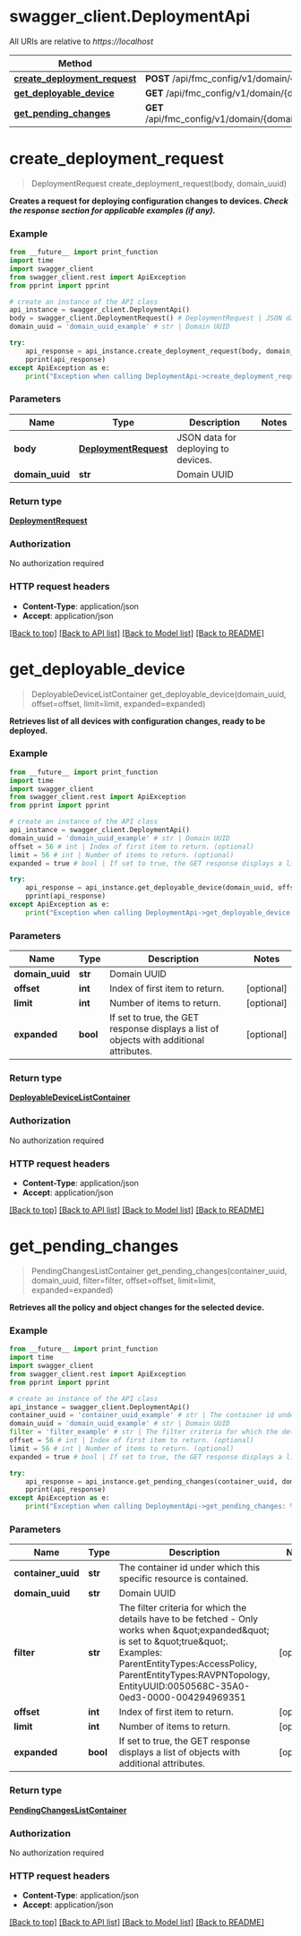 # swagger_client.DeploymentApi

All URIs are relative to *https://localhost*

Method | HTTP request | Description
------------- | ------------- | -------------
[**create_deployment_request**](DeploymentApi.md#create_deployment_request) | **POST** /api/fmc_config/v1/domain/{domainUUID}/deployment/deploymentrequests | 
[**get_deployable_device**](DeploymentApi.md#get_deployable_device) | **GET** /api/fmc_config/v1/domain/{domainUUID}/deployment/deployabledevices | 
[**get_pending_changes**](DeploymentApi.md#get_pending_changes) | **GET** /api/fmc_config/v1/domain/{domainUUID}/deployment/deployabledevices/{containerUUID}/pendingchanges | 


# **create_deployment_request**
> DeploymentRequest create_deployment_request(body, domain_uuid)



**Creates a request for deploying configuration changes to devices. _Check the response section for applicable examples (if any)._**

### Example
```python
from __future__ import print_function
import time
import swagger_client
from swagger_client.rest import ApiException
from pprint import pprint

# create an instance of the API class
api_instance = swagger_client.DeploymentApi()
body = swagger_client.DeploymentRequest() # DeploymentRequest | JSON data for deploying to devices.
domain_uuid = 'domain_uuid_example' # str | Domain UUID

try:
    api_response = api_instance.create_deployment_request(body, domain_uuid)
    pprint(api_response)
except ApiException as e:
    print("Exception when calling DeploymentApi->create_deployment_request: %s\n" % e)
```

### Parameters

Name | Type | Description  | Notes
------------- | ------------- | ------------- | -------------
 **body** | [**DeploymentRequest**](DeploymentRequest.md)| JSON data for deploying to devices. | 
 **domain_uuid** | **str**| Domain UUID | 

### Return type

[**DeploymentRequest**](DeploymentRequest.md)

### Authorization

No authorization required

### HTTP request headers

 - **Content-Type**: application/json
 - **Accept**: application/json

[[Back to top]](#) [[Back to API list]](../README.md#documentation-for-api-endpoints) [[Back to Model list]](../README.md#documentation-for-models) [[Back to README]](../README.md)

# **get_deployable_device**
> DeployableDeviceListContainer get_deployable_device(domain_uuid, offset=offset, limit=limit, expanded=expanded)



**Retrieves list of all devices with configuration changes, ready to be deployed.**

### Example
```python
from __future__ import print_function
import time
import swagger_client
from swagger_client.rest import ApiException
from pprint import pprint

# create an instance of the API class
api_instance = swagger_client.DeploymentApi()
domain_uuid = 'domain_uuid_example' # str | Domain UUID
offset = 56 # int | Index of first item to return. (optional)
limit = 56 # int | Number of items to return. (optional)
expanded = true # bool | If set to true, the GET response displays a list of objects with additional attributes. (optional)

try:
    api_response = api_instance.get_deployable_device(domain_uuid, offset=offset, limit=limit, expanded=expanded)
    pprint(api_response)
except ApiException as e:
    print("Exception when calling DeploymentApi->get_deployable_device: %s\n" % e)
```

### Parameters

Name | Type | Description  | Notes
------------- | ------------- | ------------- | -------------
 **domain_uuid** | **str**| Domain UUID | 
 **offset** | **int**| Index of first item to return. | [optional] 
 **limit** | **int**| Number of items to return. | [optional] 
 **expanded** | **bool**| If set to true, the GET response displays a list of objects with additional attributes. | [optional] 

### Return type

[**DeployableDeviceListContainer**](DeployableDeviceListContainer.md)

### Authorization

No authorization required

### HTTP request headers

 - **Content-Type**: application/json
 - **Accept**: application/json

[[Back to top]](#) [[Back to API list]](../README.md#documentation-for-api-endpoints) [[Back to Model list]](../README.md#documentation-for-models) [[Back to README]](../README.md)

# **get_pending_changes**
> PendingChangesListContainer get_pending_changes(container_uuid, domain_uuid, filter=filter, offset=offset, limit=limit, expanded=expanded)



**Retrieves all the policy and object changes for the selected device.**

### Example
```python
from __future__ import print_function
import time
import swagger_client
from swagger_client.rest import ApiException
from pprint import pprint

# create an instance of the API class
api_instance = swagger_client.DeploymentApi()
container_uuid = 'container_uuid_example' # str | The container id under which this specific resource is contained.
domain_uuid = 'domain_uuid_example' # str | Domain UUID
filter = 'filter_example' # str | The filter criteria for which the details have to be fetched - Only works when \"expanded\" is set to \"true\". Examples: ParentEntityTypes:AccessPolicy, ParentEntityTypes:RAVPNTopology, EntityUUID:0050568C-35A0-0ed3-0000-004294969351 (optional)
offset = 56 # int | Index of first item to return. (optional)
limit = 56 # int | Number of items to return. (optional)
expanded = true # bool | If set to true, the GET response displays a list of objects with additional attributes. (optional)

try:
    api_response = api_instance.get_pending_changes(container_uuid, domain_uuid, filter=filter, offset=offset, limit=limit, expanded=expanded)
    pprint(api_response)
except ApiException as e:
    print("Exception when calling DeploymentApi->get_pending_changes: %s\n" % e)
```

### Parameters

Name | Type | Description  | Notes
------------- | ------------- | ------------- | -------------
 **container_uuid** | **str**| The container id under which this specific resource is contained. | 
 **domain_uuid** | **str**| Domain UUID | 
 **filter** | **str**| The filter criteria for which the details have to be fetched - Only works when \&quot;expanded\&quot; is set to \&quot;true\&quot;. Examples: ParentEntityTypes:AccessPolicy, ParentEntityTypes:RAVPNTopology, EntityUUID:0050568C-35A0-0ed3-0000-004294969351 | [optional] 
 **offset** | **int**| Index of first item to return. | [optional] 
 **limit** | **int**| Number of items to return. | [optional] 
 **expanded** | **bool**| If set to true, the GET response displays a list of objects with additional attributes. | [optional] 

### Return type

[**PendingChangesListContainer**](PendingChangesListContainer.md)

### Authorization

No authorization required

### HTTP request headers

 - **Content-Type**: application/json
 - **Accept**: application/json

[[Back to top]](#) [[Back to API list]](../README.md#documentation-for-api-endpoints) [[Back to Model list]](../README.md#documentation-for-models) [[Back to README]](../README.md)

